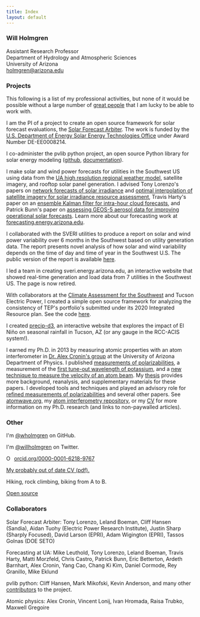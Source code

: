 ```yaml
---
title: Index
layout: default
---
```


<h3>
<a id="welcome" class="anchor" href="#welcome" aria-hidden="true"><span class="octicon octicon-link"></span></a>Will Holmgren</h3>

<p>
Assistant Research Professor<br>
Department of Hydrology and Atmospheric Sciences<br>
University of Arizona<br>
<a href="mailto:holmgren@arizona.edu">holmgren@arizona.edu</a>
</p>

<h3>
<a id="welcome" class="anchor" href="#welcome" aria-hidden="true"><span class="octicon octicon-link"></span></a>Projects</h3>

<p>
This following is a list of my professional activities, but none of it would be possible without a large number of <a href="#collaborators">great people</a> that I am lucky to be able to work with.
</p>

<p>
I am the PI of a project to create an open source framework for solar forecast evaluations, the <a href="https://solarforecastarbiter.org/">Solar Forecast Arbiter</a>. The work is funded by the <a href="https://www.energy.gov/solar-office">U.S. Department of Energy Solar Energy Technologies Office</a> under Award Number DE-EE0008214.
</p>

<p>
I co-administer the pvlib python project, an open source Python library for solar energy modeling  (<a href="https://github.com/pvlib/pvlib-python">github</a>, <a href="https://pvlib-python.readthedocs.io">documentation</a>).
</p>

<p>
I make solar and wind power forecasts for utilities in the Southwest US using data from the <a href="http://www.atmo.arizona.edu/index.php?section=weather&id=wrf">UA high resolution regional weather model</a>, satellite imagery, and rooftop solar panel generation. I advised Tony Lorenzo's papers on <a href="http://dx.doi.org/10.1016/j.solener.2015.10.038">network forecasts of solar irradiance</a> and <a href="https://forecasting.energy.arizona.edu/media/Lorenzo_et_al_2016_Optimal_Interpolation_of_satellite_derived_irradiance_and_ground_data.pdf">optimal interpolation of satellite imagery for solar irradiance resource assessment</a>, Travis Harty's paper on an <a href="https://forecasting.energy.arizona.edu/media/papers/Harty_2019_Intra_hour_cloud_index_submitted.pdf">ensemble Kalman filter for intra-hour cloud forecasts</a>, and Patrick Bunn's paper on <a href="https://forecasting.energy.arizona.edu/media/papers/Bunn_2020_geos5_accepted.pdf">assessing GEOS-5 aerosol data for improving operational solar forecasts</a>. Learn more about our forecasting work at <a href="https://forecasting.energy.arizona.edu">forecasting.energy.arizona.edu</a>.
</p>

<p>
I collaborated with the SVERI utilities to produce a report on solar and wind power variability over 6 months in the Southwest based on utility generation data. The report presents novel analysis of how solar and wind variability depends on the time of day and time of year in the Southwest U.S. The public version of the report is available <a href="https://forecasting.energy.arizona.edu/media/papers/ua-sveri-public.pdf">here</a>.
</p>

<p>
I led a team in creating sveri.energy.arizona.edu, an interactive website that showed real-time generation and load data from 7 utilities in the Southwest US. The page is now retired.
</p>

<p>
With collaborators at the <a href="https://climas.arizona.edu/">Climate Assessment for the Southwest</a> and Tucson Electric Power, I created a simple open source framework for analyzing the consistency of TEP's portfolio's submitted under its 2020 Integrated Resource plan. See the code <a href="https://github.com/CLIMAS-UA/tepcarbon">here</a>.
</p>

<p>
I created <a href="http://forecasting.energy.arizona.edu/precip-d3/">precip-d3</a>, an interactive website that explores the impact of El Niño on seasonal rainfall in Tucson, AZ (or any gauge in the RCC-ACIS system!).
</p>

<p>
I earned my Ph.D. in 2013 by measuring atomic properties with an atom interferometer in <a href="http://www.atomwave.org">Dr. Alex Cronin's group</a> at the University of Arizona Department of Physics. I published <a href="http://dx.doi.org/10.1103/PhysRevA.81.053607">measurements of polarizabilities</a>, a measurement of the <a href="http://dx.doi.org/10.1103/PhysRevLett.109.243004">first tune-out wavelength of potassium</a>, and a <a href="http://dx.doi.org/10.1088/1367-2630/13/11/115007">new technique to measure the velocity of an atom beam</a>. My <a href="https://github.com/wholmgren/phd-thesis/blob/master/thesis/dissertation.pdf?raw=true">thesis</a> provides more background, reanalysis, and supplementary materials for these papers. I developed tools and techniques and played an advisory role for <a href="http://journals.aps.org/pra/abstract/10.1103/PhysRevA.92.052513">refined measurements of polarizabilities</a> and several other papers. See <a href="http://www.atomwave.org">atomwave.org</a>, my <a href="https://github.com/wholmgren/atom-interferometry">atom interferometry repository</a>, or my <a href="cv.pdf">CV</a> for more information on my Ph.D. research (and links to non-paywalled articles).
</p>


<h3>
<a id="designer-templates" class="anchor" href="#designer-templates" aria-hidden="true"><span class="octicon octicon-link"></span></a>Other</h3>

<p>
I'm <a href="https://github.com/wholmgren">@wholmgren</a> on GitHub.
</p>

<p>
I'm <a href="https://twitter.com/willholmgren">@willholmgren</a> on Twitter.
</p>

<p>
<div itemscope itemtype="https://schema.org/Person"><a itemprop="sameAs" content="https://orcid.org/0000-0001-6218-9767" href="https://orcid.org/0000-0001-6218-9767" target="orcid.widget" rel="noopener noreferrer" style="vertical-align:top;"><img src="https://orcid.org/sites/default/files/images/orcid_16x16.png" style="width:1em;margin-right:.5em;" alt="ORCID iD icon">orcid.org/0000-0001-6218-9767</a></div>
</p>

<p>
<a href="cv.pdf">My probably out of date CV (pdf).</a>
</p>

<p>
Hiking, rock climbing, biking from A to B.
</p>

<p>
<a href="/open_source.html">Open source</a>
</p>


<h3 id="collaborators">
<a id="designer-templates" class="anchor" href="#designer-templates" aria-hidden="true"><span class="octicon octicon-link"></span></a>Collaborators</h3>

<p>
Solar Forecast Arbiter: Tony Lorenzo, Leland Boeman, Cliff Hansen (Sandia), Aidan Tuohy (Electric Power Research Institute), Justin Sharp (Sharply Focused), David Larson (EPRI), Adam Wigington (EPRI), Tassos Golnas (DOE SETO)
</p>

<p>
Forecasting at UA: Mike Leuthold, Tony Lorenzo, Leland Boeman, Travis Harty, Matti Morzfeld, Chris Castro, Patrick Bunn, Eric Betterton, Ardeth Barnhart, Alex Cronin, Yang Cao, Chang Ki Kim, Daniel Cormode, Rey Granillo, Mike Eklund
</p>

<p>
pvlib python: Cliff Hansen, Mark Mikofski, Kevin Anderson, and many other <a href="https://github.com/pvlib/pvlib-python/graphs/contributors">contributors</a> to the project.
</p>

<p>
Atomic physics: Alex Cronin, Vincent Lonij, Ivan Hromada, Raisa Trubko, Maxwell Gregoire
</p>


